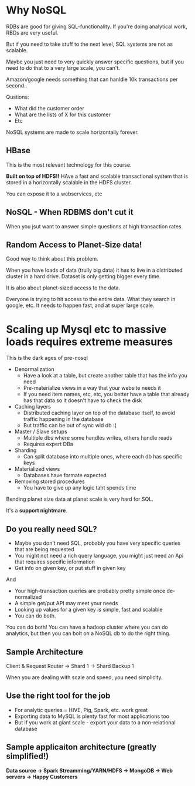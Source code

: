 # Why NoSQL

RDBs are good for giving SQL-functionality. If you're doing analytical work, RBDs are very useful.

But if you need to take stuff to the next level, SQL systems are not as scalable.

Maybe you just need to very quickly answer specific questions, but if you need to do that to a very large scale, you can't.

Amazon/google needs something that can hanldle 10k transactions per second..

Qustions:
* What did the customer order
* What are the lists of X for this customer
* Etc

NoSQL systems are made to scale horizontally forever.

## HBase

This is the most relevant technology for this course. 

**Built on top of HDFS!!** HAve a fast and scalable transactional system that is stored in a horizontally scalable in the HDFS cluster.

You can expose it to a webservices, etc

## NoSQL - When RDBMS don't cut it

When you jsut want to answer simple questions at high transaction rates.

## Random Access to Planet-Size data!

Good way to think about this problem.

When you have loads of data (trully big data) it has to live in a distributed cluster in a hard drive. Dataset is only getting bigger every time.

It is also about planet-sized access to the data. 

Everyone is trying to hit access to the entire data. What they search in google, etc. It needs to happen fast, and at super large scale.

# Scaling up Mysql etc to massive loads requires extreme measures

This is the dark ages of pre-nosql

* Denormalization
    - Have a look at a table, but create another table that has the info you need
    - Pre-materialize views in a way that your website needs it
    - If you need item names, etc, etc, you better have a table that already has that data so it doesn't have to check the disk
* Caching layers
    - Distributed caching layer on top of the database itself, to avoid traffic happening in the database
    - But traffic can be out of sync wid db :(
* Master / Slave setups
    - Multiple dbs where some handles writes, others handle reads
    - Requires expert DBa
* Sharding
    - Can split database into multiple ones, where each db has specific keys
* Materialized views
    - Databases have formate expected
* Removing stored procedures
    - You have to give up any logic taht spends time

Bending planet size data at planet scale is very hard for SQL.

It's a **support nightmare**.

## Do you really need SQL?

* Maybe you don't need SQL, probably you have very specific queries that are being requested
* You might not need a rich query language, you might just need an Api that requires specific information
* Get info on given key, or put stuff in given key

And

* Your high-transaction queries are probably pretty simple once de-normalized
* A simple get/put API may meet your needs
* Looking up values for a given key is simple, fast and scalable
* You can do both.

You can do both! You can have a hadoop cluster where you can do analytics, but then you can bolt on a NoSQL db to do the right thing.

## Sample Architecture

Client & Request Router -> Shard 1 -> Shard Backup 1

When you are dealing with scale and speed, you need simplicity.

## Use the right tool for the job

* For analytic queries = HIVE, Pig, Spark, etc. work great
* Exporting data to MySQL is plenty fast for most applications too
* But if you work at giant scale - export your data to a non-relational database

## Sample applicaiton architecture (greatly simplified!)

**Data source -> Spark Streamming/YARN/HDFS -> MongoDB -> Web servers -> Happy Customers**


